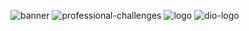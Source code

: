![banner](https://github.com/janaina-da-silva/trilha-css-desafio-01/assets/165444989/7784ebb9-7c93-42e6-aa14-8bcf9251c43a)
![professional-challenges](https://github.com/janaina-da-silva/trilha-css-desafio-01/assets/165444989/b5e44a57-a321-449d-a87f-0033618d5daf)
![logo](https://github.com/janaina-da-silva/trilha-css-desafio-01/assets/165444989/98358a3f-0d1f-4c02-9657-14144ebe5a59)
![dio-logo](https://github.com/janaina-da-silva/trilha-css-desafio-01/assets/165444989/144d23d8-a642-4e67-a30a-89678f4bbf8d)
